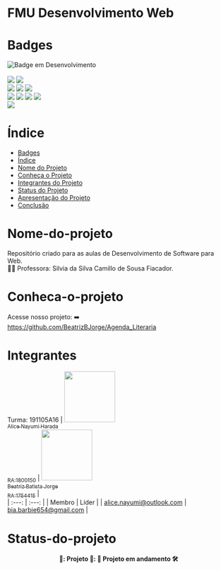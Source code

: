 # FMU Desenvolvimento Web
# Badges
![Badge em Desenvolvimento](http://img.shields.io/static/v1?label=STATUS&message=EM-ANDAMENTO&color=GREEN&style=for-the-badge)
<br><br>
<img src="https://img.shields.io/badge/ChatGPT-74aa9c?style=for-the-badge&logo=openai&logoColor=white" /> 
<img src="https://img.shields.io/badge/Windows-0078D6?style=for-the-badge&logo=windows&logoColor=white" /> <br>
<img src="https://img.shields.io/badge/GitHub-100000?style=for-the-badge&logo=github&logoColor=white" /> 
<img src="https://img.shields.io/badge/YouTube-FF0000?style=for-the-badge&logo=youtube&logoColor=white" /> 
<img src="https://img.shields.io/badge/VSCode-0078D4?style=for-the-badge&logo=visual%20studio%20code&logoColor=white" /> <br>
<img src="https://img.shields.io/badge/CSS3-1572B6?style=for-the-badge&logo=css3&logoColor=white" /> 
<img src="https://img.shields.io/badge/HTML5-E34F26?style=for-the-badge&logo=html5&logoColor=white" /> 
<img src="https://img.shields.io/badge/PHP-777BB4?style=for-the-badge&logo=php&logoColor=white" />
<img src="https://img.shields.io/badge/JavaScript-323330?style=for-the-badge&logo=javascript&logoColor=F7DF1E" /> <br>
<img src="https://img.shields.io/badge/Bootstrap-563D7C?style=for-the-badge&logo=bootstrap&logoColor=white" /> <br>


# Índice 

* [Badges](#badges)
* [Índice](#índice)
* [Nome do Projeto](#nome-do-projeto)
* [Conheça o Projeto](#conheca-o-projeto)
* [Integrantes do Projeto](#integrantes)
* [Status do Projeto](#status-do-projeto)
* [Apresentação do Projeto](#apresentação-do-projeto)
* [Conclusão](#conclusão)

# Nome-do-projeto

Repositório criado para as aulas de Desenvolvimento de Software para Web. <br>
👩‍🏫 Professora: Silvia da Silva Camillo de Sousa Fiacador. <br>


# Conheca-o-projeto
Acesse nosso projeto: ➡️ https://github.com/BeatrizBJorge/Agenda_Literaria

# Integrantes

Turma: 191105A16
| [<img src="ImagensREADME/WhatsApp Image 2023-12-04 at 15.14.40.jpeg" width=115><br><sub>Alice Nayumi Harada<br> RA:1800150</sub>](https://github.com/Nayu-mi) |  [<img src="https://img.elo7.com.br/product/original/1956E2B/painel-1x0-70-o-poderoso-chefinho-o-poderoso-chefinho.jpg" width=115><br><sub>Beatriz Batista Jorge<br>RA:1754415</sub>](https://github.com/BeatrizBJorge) |  
| :---: | :---: |
| Membro | Líder |
| alice.nayumi@outlook.com | bia.barbie654@gmail.com | 

# Status-do-projeto

<h4 align="center"> 
    🏁:  Projeto  🏁:  
    🥇 Projeto em andamento 🛠️
    
</h4>

